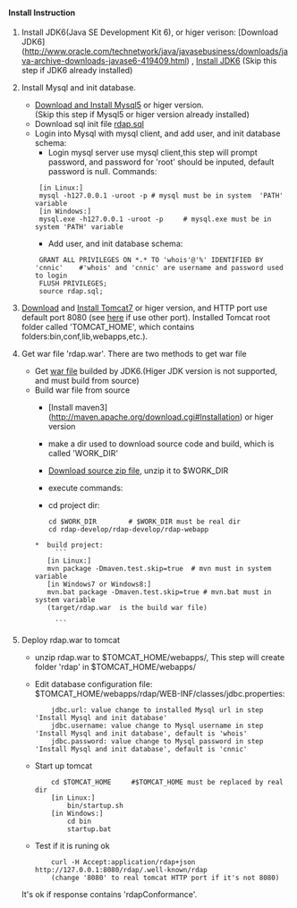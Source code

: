 #### Install Instruction
1. Install JDK6(Java SE Development Kit 6), or higer verison: [Download JDK6] (http://www.oracle.com/technetwork/java/javasebusiness/downloads/java-archive-downloads-javase6-419409.html) ,  [Install JDK6](http://www.oracle.com/technetwork/java/javase/install-142943.html)
(Skip this step if JDK6 already installed)
1. Install Mysql and init database.
   * [Download and Install Mysql5](http://dev.mysql.com/downloads/mysql) or higer version.  
     (Skip this step if Mysql5 or higer version already installed)
   * Download sql init file [rdap.sql](https://raw.githubusercontent.com/cnnic/rdap/develop/rdap-webapp/build/rdap.sql)
   * Login into Mysql with mysql client, and add user, and init database schema: 
      * Login mysql server use mysql client,this step will prompt password, and password for 'root' should be inputed, default password is null. Commands:
	   ```
		[in Linux:]
	   	mysql -h127.0.0.1 -uroot -p	# mysql must be in system  'PATH' variable	
		[in Windows:]
		mysql.exe -h127.0.0.1 -uroot -p		# mysql.exe must be in system 'PATH' variable
	   ```
      * Add user, and init database schema: 
	   ```
	   	GRANT ALL PRIVILEGES ON *.* TO 'whois'@'%' IDENTIFIED BY 'cnnic'	#'whois' and 'cnnic' are username and password used to login
	   	FLUSH PRIVILEGES;
	   	source rdap.sql;
	   ```

1. [Download](http://tomcat.apache.org/download-70.cgi) and [Install Tomcat7](http://tomcat.apache.org/tomcat-7.0-doc/setup.html) or higer version, and HTTP port use default port 8080 (see [here](http://tomcat.apache.org/tomcat-7.0-doc/RUNNING.txt) if use other port).
Installed Tomcat root folder called 'TOMCAT_HOME', which contains folders:bin,conf,lib,webapps,etc.).

1. Get war file 'rdap.war'. There are two methods to get war file
   * Get [war file](https://github.com/cnnic/rdap/raw/develop/rdap-webapp/build/rdap.war) builded by JDK6.(Higer JDK version is not supported, and must build from source)
   * Build war file from source
      *  [Install maven3] (http://maven.apache.org/download.cgi#Installation) or higer version
      *  make a dir used to download source code and build, which is called 'WORK_DIR'
      *  [Download source zip file](https://github.com/cnnic/rdap/archive/develop.zip), unzip it to $WORK_DIR
      *  execute commands:
      	*  cd project dir:
      	
	          ```
			cd $WORK_DIR		# $WORK_DIR must be real dir
			cd rdap-develop/rdap-develop/rdap-webapp
	          ```
         *  build project:
	          ```
			[in Linux:]
			mvn package -Dmaven.test.skip=true	# mvn must in system variable
			[in Windows7 or Windows8:]
			mvn.bat package -Dmaven.test.skip=true # mvn.bat must in system variable
			(target/rdap.war  is the build war file)
	
	          ```
1. Deploy rdap.war to tomcat
   * unzip rdap.war to $TOMCAT_HOME/webapps/, This step will create folder 'rdap' in $TOMCAT_HOME/webapps/
		
   * Edit database configuration file: $TOMCAT_HOME/webapps/rdap/WEB-INF/classes/jdbc.properties:
	
		```
			jdbc.url: value change to installed Mysql url in step 'Install Mysql and init database'
			jdbc.username: value change to Mysql username in step 'Install Mysql and init database', default is 'whois'
			jdbc.password: value change to Mysql password in step 'Install Mysql and init database', default is 'cnnic'
		```

   * Start up tomcat
	   
		```
			cd $TOMCAT_HOME		#$TOMCAT_HOME must be replaced by real dir
			[in Linux:]
				bin/startup.sh
			[in Windows:]
				cd bin
				startup.bat
		```

   * Test if it is runing ok
	   	```
			curl -H Accept:application/rdap+json http://127.0.0.1:8080/rdap/.well-known/rdap
			(change '8080' to real tomcat HTTP port if it's not 8080)
		```
	It's ok if response contains 'rdapConformance'. 
